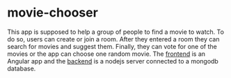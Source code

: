# movie-chooser
This app is supposed to help a group of people to find a movie to watch.
To do so, users can create or join a room. After they entered a room they can search for movies and suggest them. 
Finally, they can vote for one of the movies or the app can choose one random movie.
The [frontend](https://github.com/thomcz/movie-chooser/tree/master/client) is an Angular app and the [backend](https://github.com/thomcz/movie-chooser/tree/master/server) is a nodejs server connected to a mongodb database.
